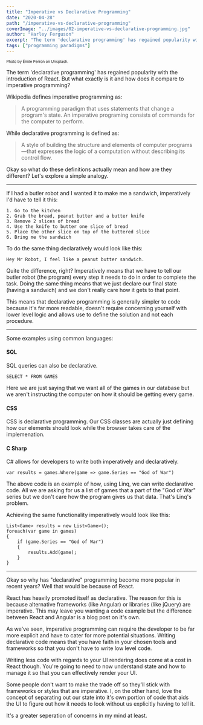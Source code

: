 ```yaml
---
title: "Imperative vs Declarative Programming"
date: "2020-04-28"
path: "/imperative-vs-declarative-programming"
coverImage: "../images/02-imperative-vs-declarative-programming.jpg"
author: "Harley Ferguson"
excerpt: "The term 'declarative programming' has regained popularity with the introduction of React. But what exactly is it and how does it compare to imperative programming?"
tags: ["programming paradigms"]
---
```


<sub><sup>Photo by Émile Perron on Unsplash.</sub></sup>

The term 'declarative programming' has regained popularity with the introduction of React. But what exactly is it and how does it compare to imperative programming?

Wikipedia defines imperative programming as:
>  A programming paradigm that uses statements that change a program's state. An imperative programing consists of commands for the computer to perform.

While declarative programming is defined as:
> A style of building the structure and elements of computer programs—that expresses the logic of a computation without describing its control flow.

Okay so what do these definitions actually mean and how are they different? Let's explore a simple analogy.

---

If I had a butler robot and I wanted it to make me a sandwich, imperatively I'd have to tell it this:

```
1. Go to the kitchen
2. Grab the bread, peanut butter and a butter knife
3. Remove 2 slices of bread
4. Use the knife to butter one slice of bread
5. Place the other slice on top of the buttered slice
6. Bring me the sandwich
```

To do the same thing declaratively would look like this:

```
Hey Mr Robot, I feel like a peanut butter sandwich.
```

Quite the difference, right? Imperatively means that we have to tell our butler robot (the program) every step it needs to do in order to complete the task. Doing the same thing means that we just declare our final state (having a sandwich) and we don't really care how it gets to that point.

This means that declarative programming is generally simpler to code because it's far more readable, doesn't require concerning yourself with lower level logic and allows use to define the solution and not each procedure.

---

Some examples using common languages:

#### SQL

SQL queries can also be declarative.

```
SELECT * FROM GAMES
```

Here we are just saying that we want all of the games in our database but we aren't instructing the computer on how it should be getting every game.

#### CSS

CSS is declarative programming. Our CSS classes are actually just defining how our elements should look while the browser takes care of the implemenation.

#### C Sharp

C# allows for developers to write both imperatively and declaratively.

```
var results = games.Where(game => game.Series == "God of War")
```

The above code is an example of how, using Linq, we can write declarative code. All we are asking for us a list of games that a part of the "God of War" series but we don't care how the program gives us that data. That's Linq's problem.

Achieving the same functionality imperatively would look like this:

```
List<Game> results = new List<Game>();
foreach(var game in games)
{
    if (game.Series == "God of War")
    {
        results.Add(game);
    }
}
```

---

Okay so why has "declarative" programming become more popular in recent years? Well that would be because of React.

React has heavily promoted itself as declarative. The reason for this is because alternative frameworks (like Angular) or libraries (like jQuery) are imperative. This may leave you wanting a code example but the difference between React and Angular is a blog post on it's own.

As we've seen, imperative programming can require the developer to be far more explicit and have to cater for more potential situations. Writing declarative code means that you have faith in your chosen tools and frameworks so that you don't have to write low level code.

Writing less code with regards to your UI rendering does come at a cost in React though. You're going to need to now understand state and how to manage it so that you can effectively render your UI.

Some people don't want to make the trade off so they'll stick with frameworks or styles that are imperative. I, on the other hand, love the concept of separating out our state into it's own portion of code that aids the UI to figure out how it needs to look without us explicitly having to tell it.

It's a greater seperation of concerns in my mind at least.


